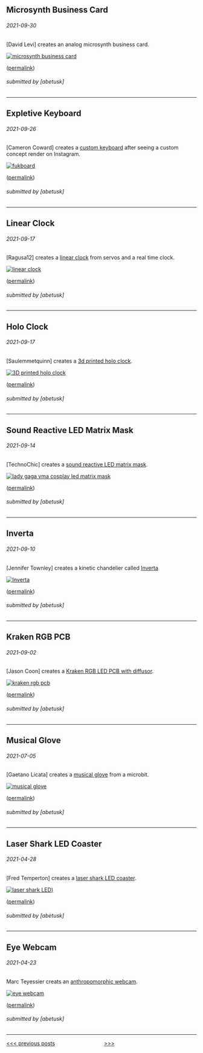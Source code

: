 Microsynth Business Card
----

###### 2021-09-30

\[David Levi\] creates an analog microsynth business card.

[![microsynth business card](img/2021-09-30-microsynth-card.jpg)](https://hackaday.io/project/181914-microsynth-part-biz-card-part-synth-all-analog)


([permalink](https://web.archive.org/web/20210930211551/https://hackaday.io/project/181914-microsynth-part-biz-card-part-synth-all-analog))

###### submitted by \[abetusk\]




---


Expletive Keyboard
----

###### 2021-09-26

\[Cameron Coward\] creates a
[custom keyboard](https://www.hackster.io/cameroncoward/the-expletive-keyboard-dee056)
after seeing a custom concept render on Instagram.

[![fukboard](img/2021-09-26-fukboard.jpg)](https://www.hackster.io/cameroncoward/the-expletive-keyboard-dee056)


([permalink](https://web.archive.org/web/20210924015314/https://www.hackster.io/cameroncoward/the-expletive-keyboard-dee056))

###### submitted by \[abetusk\]




---


Linear Clock
----

###### 2021-09-17

\[Ragusa12\] creates a [linear clock](https://www.reddit.com/r/arduino/comments/pnyy3g/i_made_a_physical_version_of_the_oddly_satisfying/) from servos and a real time clock.

[![linear clock](img/2021-09-17-odd-clock.gif)](https://www.reddit.com/r/arduino/comments/pnyy3g/i_made_a_physical_version_of_the_oddly_satisfying/)


([permalink](https://web.archive.org/web/20210917022529/https://www.reddit.com/r/arduino/comments/pnyy3g/i_made_a_physical_version_of_the_oddly_satisfying/))

###### submitted by \[abetusk\]




---


Holo Clock
----

###### 2021-09-17

\[Saulemmetquinn\] creates a [3d printed holo clock](https://www.instructables.com/3D-Printed-Holo-Clock-With-Arduino/).

[![3D printed holo clock](img/2021-09-17-holo-clock.jpg)](https://www.instructables.com/3D-Printed-Holo-Clock-With-Arduino/)

([permalink](https://web.archive.org/web/20210817195807/https://www.instructables.com/3D-Printed-Holo-Clock-With-Arduino/))

###### submitted by \[abetusk\]




---


Sound Reactive LED Matrix Mask
----

###### 2021-09-14

\[TechnoChic\] creates a [sound reactive LED matrix mask](https://www.youtube.com/watch?v=idmaMeeAQwE).

[![lady gaga vma cosplay led matrix mask](img/2021-09-14-led-matrix-mask.gif)](https://www.youtube.com/watch?v=idmaMeeAQwE)


([permalink](https://web.archive.org/web/20210914203050/https://www.youtube.com/watch?v=idmaMeeAQwE))

###### submitted by \[abetusk\]




---


Inverta
----

###### 2021-09-10

\[Jennifer Townley\] creates a kinetic chandelier called [Inverta](https://www.youtube.com/watch?v=8tGa5gpGkGM)

[![Inverta](img/2021-09-10-inverta.gif)](https://www.youtube.com/watch?v=8tGa5gpGkGM)


([permalink](https://web.archive.org/web/20210910004535if_/https://www.youtube.com/watch?v=8tGa5gpGkGM))

###### submitted by \[abetusk\]




---


Kraken RGB PCB
----

###### 2021-09-02

\[Jason Coon\] creates a [Kraken RGB LED PCB with diffusor](https://twitter.com/jasoncoon_/status/1432860347082412035).

[![kraken rgb pcb](img/2021-09-02-octo-pcb.gif)](https://twitter.com/jasoncoon_/status/1432860347082412035)


([permalink](https://web.archive.org/web/20210901010641/https://twitter.com/jasoncoon_/status/1432860347082412035))

###### submitted by \[abetusk\]




---


Musical Glove
----

###### 2021-07-05

\[Gaetano Licata\] creates a [musical glove](https://twitter.com/GaetanoLICATA5/status/1411744074210611204)
from a microbit.

[![musical glove](img/2021-07-05-musical-glove.gif)](https://twitter.com/GaetanoLICATA5/status/1411744074210611204)

([permalink](https://web.archive.org/web/2/https://twitter.com/GaetanoLICATA5/status/1411744074210611204))

###### submitted by \[abetusk\]




---


Laser Shark LED Coaster
----

###### 2021-04-28

\[Fred Temperton\] creates a [laser shark LED coaster](https://twitter.com/FredTemperton/status/1386440209114439684).

[![laser shark LED](img/2021-04-28-laser-shark-coaster.gif))](https://twitter.com/FredTemperton/status/1386440209114439684)

([permalink](https://web.archive.org/web/20210426114306/https://twitter.com/FredTemperton/status/1386440209114439684))

###### submitted by \[abetusk\]




---


Eye Webcam
----

###### 2021-04-23

Marc Teyessier creats an [anthropomorphic webcam](https://marcteyssier.com/projects/eyecam/).

[![eye webcam](img/2021-04-23-eye-webcam.gif)](https://marcteyssier.com/projects/eyecam/)


([permalink](https://web.archive.org/web/20210416225749/https://marcteyssier.com/projects/eyecam/))

###### submitted by \[abetusk\]




---





[<<< previous posts](3.html) &nbsp; &nbsp; &nbsp; &nbsp; &nbsp; &nbsp; &nbsp; &nbsp; &nbsp; &nbsp; &nbsp; &nbsp; &nbsp; &nbsp; &nbsp; &nbsp; [>>>](1.html)



